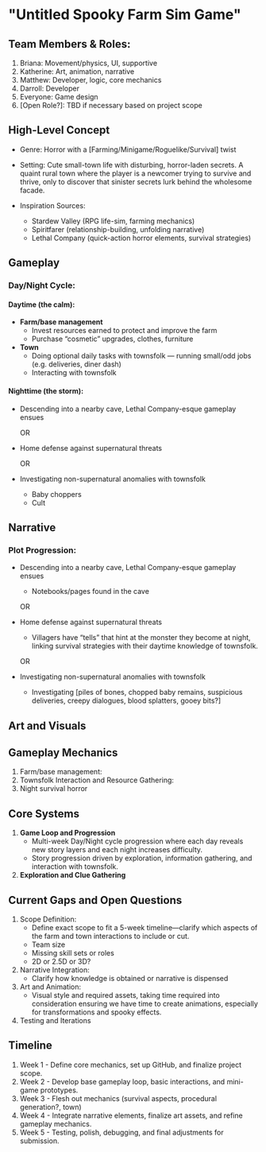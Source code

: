 # "Untitled Spooky Farm Sim Game"

## Team Members & Roles:

1. Briana: Movement/physics, UI, supportive
2. Katherine: Art, animation, narrative
3. Matthew: Developer, logic, core mechanics
4. Darroll: Developer
5. Everyone: Game design
6. [Open Role?]: TBD if necessary based on project scope

## High-Level Concept
* Genre: Horror with a [Farming/Minigame/Roguelike/Survival] twist
* Setting: Cute small-town life with disturbing, horror-laden secrets. A quaint rural town where the player is a newcomer trying to survive and thrive, only to discover that sinister secrets lurk behind the wholesome facade.

* Inspiration Sources:
	* Stardew Valley (RPG life-sim, farming mechanics)
	* Spiritfarer (relationship-building, unfolding narrative)
	* Lethal Company (quick-action horror elements, survival strategies)

## Gameplay
### Day/Night Cycle:
#### Daytime (the calm):
* **Farm/base management**
	* Invest resources earned to protect and improve the farm
	* Purchase “cosmetic” upgrades, clothes, furniture
* **Town**
	* Doing optional daily tasks with townsfolk — running small/odd jobs (e.g. deliveries, diner dash)
	* Interacting with townsfolk
#### Nighttime (the storm):
* Descending into a nearby cave, Lethal Company-esque gameplay ensues

	OR
* Home defense against supernatural threats

	OR
* Investigating non-supernatural anomalies with townsfolk
	* Baby choppers
	* Cult

## Narrative
### Plot Progression:
* Descending into a nearby cave, Lethal Company-esque gameplay ensues
	* Notebooks/pages found in the cave

	OR
* Home defense against supernatural threats
	* Villagers have “tells” that hint at the monster they become at night, linking survival strategies with their daytime knowledge of townsfolk.
	
	OR
* Investigating non-supernatural anomalies with townsfolk
	* Investigating [piles of bones, chopped baby remains, suspicious deliveries, creepy dialogues, blood splatters, gooey bits?]

## Art and Visuals

## Gameplay Mechanics
1. Farm/base management:
2. Townsfolk Interaction and Resource Gathering:
3. Night survival horror

## Core Systems
1. **Game Loop and Progression**
	* Multi-week Day/Night cycle progression where each day reveals new story layers and each night increases difficulty.
	* Story progression driven by exploration, information gathering, and interaction with townsfolk.
2. **Exploration and Clue Gathering**

## Current Gaps and Open Questions
1. Scope Definition:
	* Define exact scope to fit a 5-week timeline—clarify which aspects of the farm and town interactions to include or cut.
	* Team size
	* Missing skill sets or roles
	* 2D or 2.5D or 3D?
2. Narrative Integration:
	* Clarify how knowledge is obtained or narrative is dispensed
3. Art and Animation:
	* Visual style and required assets, taking time required into consideration ensuring we have time to create animations, especially for transformations and spooky effects.
4. Testing and Iterations

## Timeline
1. Week 1 - Define core mechanics, set up GitHub, and finalize project scope.
2. Week 2 - Develop base gameplay loop, basic interactions, and mini-game prototypes.
3. Week 3 - Flesh out mechanics (survival aspects, procedural generation?, town)
4. Week 4 - Integrate narrative elements, finalize art assets, and refine gameplay mechanics.
5. Week 5 - Testing, polish, debugging, and final adjustments for submission.